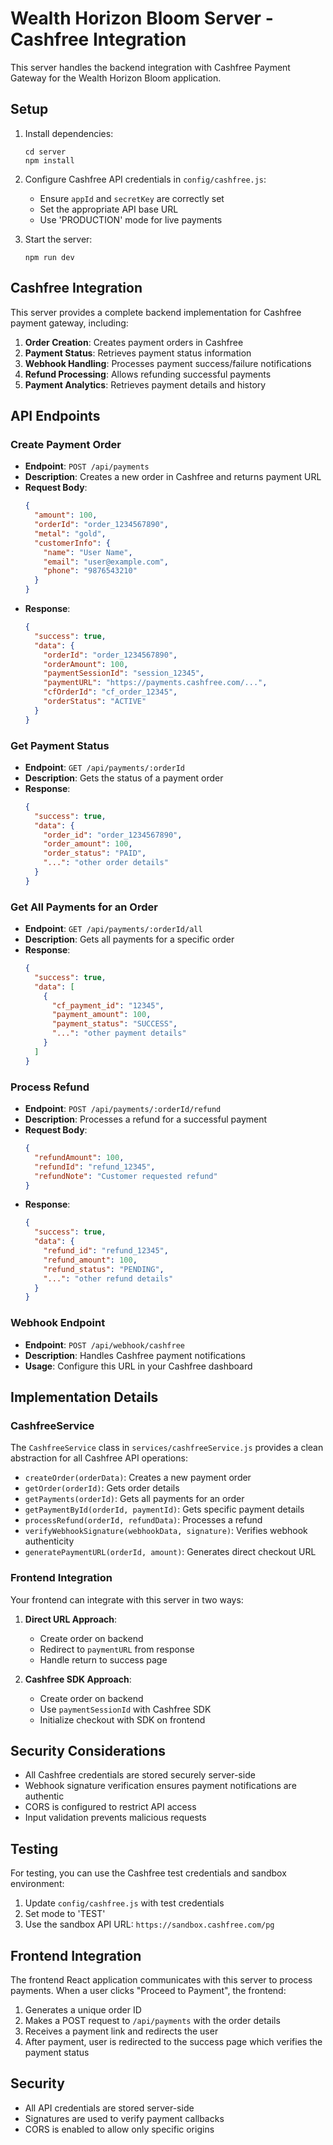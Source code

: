 # Wealth Horizon Bloom Server - Cashfree Integration

This server handles the backend integration with Cashfree Payment Gateway for the Wealth Horizon Bloom application.

## Setup

1. Install dependencies:
   ```
   cd server
   npm install
   ```

2. Configure Cashfree API credentials in `config/cashfree.js`:
   - Ensure `appId` and `secretKey` are correctly set
   - Set the appropriate API base URL
   - Use 'PRODUCTION' mode for live payments

3. Start the server:
   ```
   npm run dev
   ```

## Cashfree Integration

This server provides a complete backend implementation for Cashfree payment gateway, including:

1. **Order Creation**: Creates payment orders in Cashfree
2. **Payment Status**: Retrieves payment status information
3. **Webhook Handling**: Processes payment success/failure notifications
4. **Refund Processing**: Allows refunding successful payments
5. **Payment Analytics**: Retrieves payment details and history

## API Endpoints

### Create Payment Order
- **Endpoint**: `POST /api/payments`
- **Description**: Creates a new order in Cashfree and returns payment URL
- **Request Body**:
  ```json
  {
    "amount": 100,
    "orderId": "order_1234567890",
    "metal": "gold",
    "customerInfo": {
      "name": "User Name",
      "email": "user@example.com",
      "phone": "9876543210"
    }
  }
  ```
- **Response**:
  ```json
  {
    "success": true,
    "data": {
      "orderId": "order_1234567890",
      "orderAmount": 100,
      "paymentSessionId": "session_12345",
      "paymentURL": "https://payments.cashfree.com/...",
      "cfOrderId": "cf_order_12345",
      "orderStatus": "ACTIVE"
    }
  }
  ```

### Get Payment Status
- **Endpoint**: `GET /api/payments/:orderId`
- **Description**: Gets the status of a payment order
- **Response**:
  ```json
  {
    "success": true,
    "data": {
      "order_id": "order_1234567890",
      "order_amount": 100,
      "order_status": "PAID",
      "...": "other order details"
    }
  }
  ```

### Get All Payments for an Order
- **Endpoint**: `GET /api/payments/:orderId/all`
- **Description**: Gets all payments for a specific order
- **Response**:
  ```json
  {
    "success": true,
    "data": [
      {
        "cf_payment_id": "12345",
        "payment_amount": 100,
        "payment_status": "SUCCESS",
        "...": "other payment details"
      }
    ]
  }
  ```

### Process Refund
- **Endpoint**: `POST /api/payments/:orderId/refund`
- **Description**: Processes a refund for a successful payment
- **Request Body**:
  ```json
  {
    "refundAmount": 100,
    "refundId": "refund_12345",
    "refundNote": "Customer requested refund"
  }
  ```
- **Response**:
  ```json
  {
    "success": true,
    "data": {
      "refund_id": "refund_12345",
      "refund_amount": 100,
      "refund_status": "PENDING",
      "...": "other refund details"
    }
  }
  ```

### Webhook Endpoint
- **Endpoint**: `POST /api/webhook/cashfree`
- **Description**: Handles Cashfree payment notifications
- **Usage**: Configure this URL in your Cashfree dashboard

## Implementation Details

### CashfreeService
The `CashfreeService` class in `services/cashfreeService.js` provides a clean abstraction for all Cashfree API operations:

- `createOrder(orderData)`: Creates a new payment order
- `getOrder(orderId)`: Gets order details
- `getPayments(orderId)`: Gets all payments for an order
- `getPaymentById(orderId, paymentId)`: Gets specific payment details
- `processRefund(orderId, refundData)`: Processes a refund
- `verifyWebhookSignature(webhookData, signature)`: Verifies webhook authenticity
- `generatePaymentURL(orderId, amount)`: Generates direct checkout URL

### Frontend Integration

Your frontend can integrate with this server in two ways:

1. **Direct URL Approach**:
   - Create order on backend
   - Redirect to `paymentURL` from response
   - Handle return to success page

2. **Cashfree SDK Approach**:
   - Create order on backend
   - Use `paymentSessionId` with Cashfree SDK
   - Initialize checkout with SDK on frontend

## Security Considerations

- All Cashfree credentials are stored securely server-side
- Webhook signature verification ensures payment notifications are authentic
- CORS is configured to restrict API access
- Input validation prevents malicious requests

## Testing

For testing, you can use the Cashfree test credentials and sandbox environment:
1. Update `config/cashfree.js` with test credentials
2. Set mode to 'TEST'
3. Use the sandbox API URL: `https://sandbox.cashfree.com/pg`

## Frontend Integration

The frontend React application communicates with this server to process payments. When a user clicks "Proceed to Payment", the frontend:

1. Generates a unique order ID
2. Makes a POST request to `/api/payments` with the order details
3. Receives a payment link and redirects the user
4. After payment, user is redirected to the success page which verifies the payment status

## Security

- All API credentials are stored server-side
- Signatures are used to verify payment callbacks
- CORS is enabled to allow only specific origins 